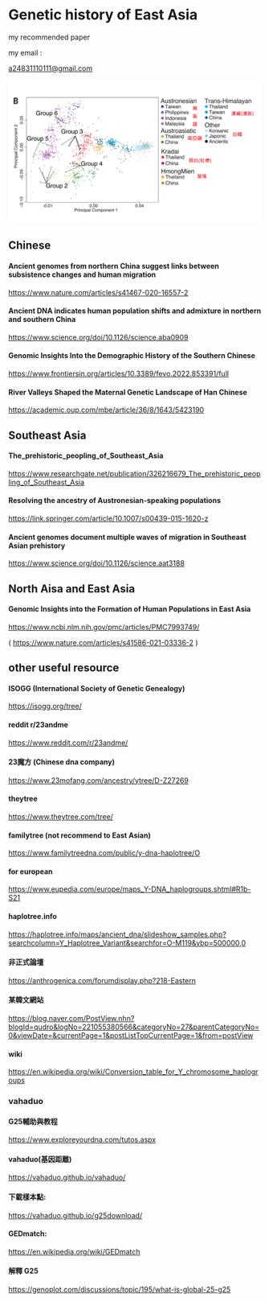 
# Genetic history of East Asia

my recommended paper

my email : 

a24831110111@gmail.com

![image](https://github.com/a901/dna/blob/main/%E4%B8%AD%E5%9C%8B-%E6%9D%B1%E5%8D%97%E4%BA%9E%E5%9F%BA%E5%9B%A0/%E6%9D%B1%E5%8D%97%E4%BA%9E%E4%BA%BA%E7%BE%A4%E4%BE%86%E6%BA%90_%E5%92%8C%E5%B9%B3%E6%96%87%E5%8C%96%E5%B8%B8%E6%9F%93/%E6%9D%B1%E4%BA%9E%E6%9D%B1%E5%8D%97%E4%BA%9E2.png)

## Chinese

#### Ancient genomes from northern China suggest links between subsistence changes and human migration

https://www.nature.com/articles/s41467-020-16557-2

#### Ancient DNA indicates human population shifts and admixture in northern and southern China

https://www.science.org/doi/10.1126/science.aba0909

#### Genomic Insights Into the Demographic History of the Southern Chinese

https://www.frontiersin.org/articles/10.3389/fevo.2022.853391/full

#### River Valleys Shaped the Maternal Genetic Landscape of Han Chinese

https://academic.oup.com/mbe/article/36/8/1643/5423190

## Southeast Asia

#### The_prehistoric_peopling_of_Southeast_Asia

https://www.researchgate.net/publication/326216679_The_prehistoric_peopling_of_Southeast_Asia

#### Resolving the ancestry of Austronesian-speaking populations

https://link.springer.com/article/10.1007/s00439-015-1620-z

#### Ancient genomes document multiple waves of migration in Southeast Asian prehistory

https://www.science.org/doi/10.1126/science.aat3188

## North Aisa and East Asia

#### Genomic Insights into the Formation of Human Populations in East Asia

https://www.ncbi.nlm.nih.gov/pmc/articles/PMC7993749/

( https://www.nature.com/articles/s41586-021-03336-2 )


## other useful resource

#### ISOGG (International Society of Genetic Genealogy)
https://isogg.org/tree/

#### reddit r/23andme
https://www.reddit.com/r/23andme/

#### 23魔方 (Chinese dna company)
https://www.23mofang.com/ancestry/ytree/D-Z27269

#### theytree
https://www.theytree.com/tree/

#### familytree (not recommend to East Asian)
https://www.familytreedna.com/public/y-dna-haplotree/O

#### for european
https://www.eupedia.com/europe/maps_Y-DNA_haplogroups.shtml#R1b-S21

#### haplotree.info
https://haplotree.info/maps/ancient_dna/slideshow_samples.php?searchcolumn=Y_Haplotree_Variant&searchfor=O-M119&ybp=500000,0

#### 非正式論壇
https://anthrogenica.com/forumdisplay.php?218-Eastern

#### 某韓文網站
https://blog.naver.com/PostView.nhn?blogId=qudro&logNo=221055380566&categoryNo=27&parentCategoryNo=0&viewDate=&currentPage=1&postListTopCurrentPage=1&from=postView

#### wiki
https://en.wikipedia.org/wiki/Conversion_table_for_Y_chromosome_haplogroups

### vahaduo

#### G25輔助與教程
https://www.exploreyourdna.com/tutos.aspx

#### vahaduo(基因距離)
https://vahaduo.github.io/vahaduo/

#### 下載樣本點:
https://vahaduo.github.io/g25download/

#### GEDmatch:
https://en.wikipedia.org/wiki/GEDmatch

#### 解釋 G25
https://genoplot.com/discussions/topic/195/what-is-global-25-g25







